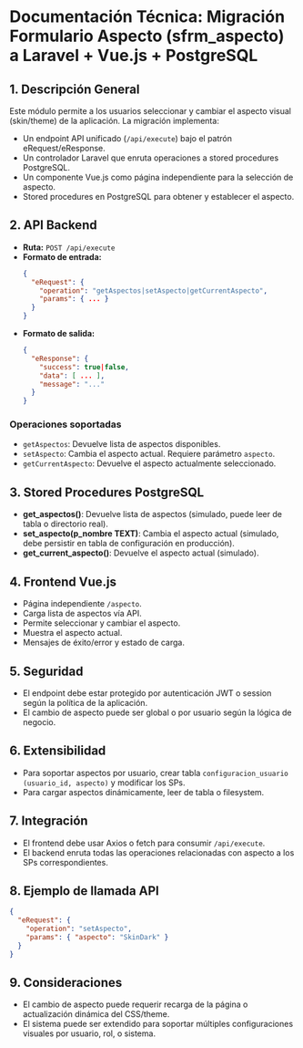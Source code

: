 # Documentación Técnica: Migración Formulario Aspecto (sfrm_aspecto) a Laravel + Vue.js + PostgreSQL

## 1. Descripción General
Este módulo permite a los usuarios seleccionar y cambiar el aspecto visual (skin/theme) de la aplicación. La migración implementa:
- Un endpoint API unificado (`/api/execute`) bajo el patrón eRequest/eResponse.
- Un controlador Laravel que enruta operaciones a stored procedures PostgreSQL.
- Un componente Vue.js como página independiente para la selección de aspecto.
- Stored procedures en PostgreSQL para obtener y establecer el aspecto.

## 2. API Backend
- **Ruta:** `POST /api/execute`
- **Formato de entrada:**
  ```json
  {
    "eRequest": {
      "operation": "getAspectos|setAspecto|getCurrentAspecto",
      "params": { ... }
    }
  }
  ```
- **Formato de salida:**
  ```json
  {
    "eResponse": {
      "success": true|false,
      "data": [ ... ],
      "message": "..."
    }
  }
  ```

### Operaciones soportadas
- `getAspectos`: Devuelve lista de aspectos disponibles.
- `setAspecto`: Cambia el aspecto actual. Requiere parámetro `aspecto`.
- `getCurrentAspecto`: Devuelve el aspecto actualmente seleccionado.

## 3. Stored Procedures PostgreSQL
- **get_aspectos()**: Devuelve lista de aspectos (simulado, puede leer de tabla o directorio real).
- **set_aspecto(p_nombre TEXT)**: Cambia el aspecto actual (simulado, debe persistir en tabla de configuración en producción).
- **get_current_aspecto()**: Devuelve el aspecto actual (simulado).

## 4. Frontend Vue.js
- Página independiente `/aspecto`.
- Carga lista de aspectos vía API.
- Permite seleccionar y cambiar el aspecto.
- Muestra el aspecto actual.
- Mensajes de éxito/error y estado de carga.

## 5. Seguridad
- El endpoint debe estar protegido por autenticación JWT o session según la política de la aplicación.
- El cambio de aspecto puede ser global o por usuario según la lógica de negocio.

## 6. Extensibilidad
- Para soportar aspectos por usuario, crear tabla `configuracion_usuario (usuario_id, aspecto)` y modificar los SPs.
- Para cargar aspectos dinámicamente, leer de tabla o filesystem.

## 7. Integración
- El frontend debe usar Axios o fetch para consumir `/api/execute`.
- El backend enruta todas las operaciones relacionadas con aspecto a los SPs correspondientes.

## 8. Ejemplo de llamada API
```json
{
  "eRequest": {
    "operation": "setAspecto",
    "params": { "aspecto": "SkinDark" }
  }
}
```

## 9. Consideraciones
- El cambio de aspecto puede requerir recarga de la página o actualización dinámica del CSS/theme.
- El sistema puede ser extendido para soportar múltiples configuraciones visuales por usuario, rol, o sistema.
